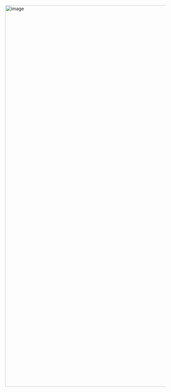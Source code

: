 <img width="1903" height="1196" alt="image" src="https://github.com/user-attachments/assets/3a1bdd8a-fe8f-425b-90d6-41392e4bdc0b" />
